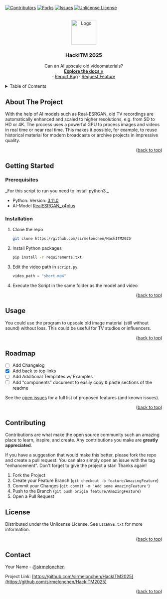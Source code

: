 <!-- Improved compatibility of back to top link: See: https://github.com/sirmelonchen/HackITM2025/pull/73 -->

<a id="readme-top"></a>

<!--
*** Thanks for checking out the Best-README-Template. If you have a suggestion
*** that would make this better, please fork the repo and create a pull request
*** or simply open an issue with the tag "enhancement".
*** Don't forget to give the project a star!
*** Thanks again! Now go create something AMAZING! :D
-->

<!-- PROJECT SHIELDS -->
<!--
*** I'm using markdown "reference style" links for readability.
*** Reference links are enclosed in brackets [ ] instead of parentheses ( ).
*** See the bottom of this document for the declaration of the reference variables
*** for contributors-url, forks-url, etc. This is an optional, concise syntax you may use.
*** https://www.markdownguide.org/basic-syntax/#reference-style-links
-->

[![Contributors][contributors-shield]][contributors-url]
[![Forks][forks-shield]][forks-url]
[![Issues][issues-shield]][issues-url]
[![Unlicense License][license-shield]][license-url]

<!-- PROJECT LOGO -->
<br />
<div align="center">
  <a href="https://github.com/sirmelonchen/HackITM2025">
    <img src="images/logo.png" alt="Logo" width="80" height="80">
  </a>

  <h3 align="center">HackITM 2025</h3>

  <p align="center">
    Can an AI upscale old videomaterials?
    <br />
    <a href="https://github.com/sirmelonchen/HackITM2025/"><strong>Explore the docs »</strong></a>
    <br />
    &middot;
    <a href="https://github.com/sirmelonchen/HackITM2025/issues/new?labels=bug&template=bug-report---.md">Report Bug</a>
    &middot;
    <a href="https://github.com/sirmelonchen/HackITM2025/issues/new?labels=enhancement&template=feature-request---.md">Request Feature</a>
  </p>
</div>

<!-- TABLE OF CONTENTS -->
<details>
  <summary>Table of Contents</summary>
  <ol>
    <li>
      <a href="#about-the-project">About The Project</a>
      <ul>
        <li><a href="#built-with">Built With</a></li>
      </ul>
    </li>
    <li>
      <a href="#getting-started">Getting Started</a>
      <ul>
        <li><a href="#prerequisites">Prerequisites</a></li>
        <li><a href="#installation">Installation</a></li>
      </ul>
    </li>
    <li><a href="#usage">Usage</a></li>
    <li><a href="#roadmap">Roadmap</a></li>
    <li><a href="#contributing">Contributing</a></li>
    <li><a href="#license">License</a></li>
    <li><a href="#contact">Contact</a></li>
    <li><a href="#acknowledgments">Acknowledgments</a></li>
  </ol>
</details>

<!-- ABOUT THE PROJECT -->

## About The Project

With the help of AI models such as Real-ESRGAN, old TV recordings are automatically enhanced and scaled to higher resolutions, e.g. from SD to HD or 4K. The process uses a powerful GPU to process images and videos in real time or near real time. This makes it possible, for example, to reuse historical material for modern broadcasts or archive projects in impressive quality.

<p align="right">(<a href="#readme-top">back to top</a>)</p>

<!-- GETTING STARTED -->

## Getting Started

### Prerequisites

\_For this script to run you need to install python3.\_

- Python:
  Version: [3.11.0](https://www.python.org/downloads/release/python-3110/)
- AI-Model
  [RealESRGAN_x4plus](https://github.com/El-Srogey/REAL-ESRGAN/blob/main/RealESRGAN_x4plus.pth)

### Installation

1. Clone the repo

   ```sh
   git clone https://github.com/sirmelonchen/HackITM2025
   ```

2. Install Python packages

   ```sh
   pip install -r requirements.txt
   ```

3. Edit the video path in `script.py`

   ```py
   video_path = "short.mp4"
   ```

4. Execute the Script in the same folder as the model and video

<p align="right">(<a href="#readme-top">back to top</a>)</p>

<!-- USAGE EXAMPLES -->

## Usage

You could use the program to upscale old image material (still without sound) without loss. This could be useful for TV studios or influencers.

<p align="right">(<a href="#readme-top">back to top</a>)</p>

<!-- ROADMAP -->

## Roadmap

- [ ] Add Changelog
- [x] Add back to top links
- [ ] Add Additional Templates w/ Examples
- [ ] Add "components" document to easily copy & paste sections of the readme

See the [open issues](https://github.com/sirmelonchen/HackITM2025/issues) for a full list of proposed features (and known issues).

<p align="right">(<a href="#readme-top">back to top</a>)</p>

<!-- CONTRIBUTING -->

## Contributing

Contributions are what make the open source community such an amazing place to learn, inspire, and create. Any contributions you make are **greatly appreciated**.

If you have a suggestion that would make this better, please fork the repo and create a pull request. You can also simply open an issue with the tag "enhancement".
Don't forget to give the project a star! Thanks again!

1. Fork the Project
2. Create your Feature Branch (`git checkout -b feature/AmazingFeature`)
3. Commit your Changes (`git commit -m 'Add some AmazingFeature'`)
4. Push to the Branch (`git push origin feature/AmazingFeature`)
5. Open a Pull Request

<!-- LICENSE -->

## License

Distributed under the Unlicense License. See `LICENSE.txt` for more information.

<p align="right">(<a href="#readme-top">back to top</a>)</p>

<!-- CONTACT -->

## Contact

Your Name - [@sirmelonchen](https://github.com/sirmelonchen)

Project Link: [https://github.com/sirmelonchen/HackITM2025](https://github.com/sirmelonchen/HackITM2025)

<p align="right">(<a href="#readme-top">back to top</a>)</p>

<!-- MARKDOWN LINKS & IMAGES -->
<!-- https://www.markdownguide.org/basic-syntax/#reference-style-links -->

[contributors-shield]: https://img.shields.io/github/contributors/sirmelonchen/HackITM2025.svg?style=for-the-badge
[contributors-url]: https://github.com/sirmelonchen/HackITM2025/graphs/contributors
[forks-shield]: https://img.shields.io/github/forks/sirmelonchen/HackITM2025.svg?style=for-the-badge
[forks-url]: https://github.com/sirmelonchen/HackITM2025/network/members
[stars-shield]: https://img.shields.io/github/stars/sirmelonchen/HackITM2025.svg?style=for-the-badge
[stars-url]: https://github.com/sirmelonchen/HackITM2025/stargazers
[issues-shield]: https://img.shields.io/github/issues/sirmelonchen/HackITM2025.svg?style=for-the-badge
[issues-url]: https://github.com/sirmelonchen/HackITM2025/issues
[license-shield]: https://img.shields.io/github/license/sirmelonchen/HackITM2025.svg?style=for-the-badge
[license-url]: https://github.com/sirmelonchen/HackITM2025/blob/master/LICENSE
[linkedin-shield]: https://img.shields.io/badge/-LinkedIn-black.svg?style=for-the-badge&logo=linkedin&colorB=555
[linkedin-url]: https://linkedin.com/in/othneildrew
[product-screenshot]: images/screenshot.png
[Next.js]: https://img.shields.io/badge/next.js-000000?style=for-the-badge&logo=nextdotjs&logoColor=white
[Next-url]: https://nextjs.org/
[React.js]: https://img.shields.io/badge/React-20232A?style=for-the-badge&logo=react&logoColor=61DAFB
[React-url]: https://reactjs.org/
[Vue.js]: https://img.shields.io/badge/Vue.js-35495E?style=for-the-badge&logo=vuedotjs&logoColor=4FC08D
[Vue-url]: https://vuejs.org/
[Angular.io]: https://img.shields.io/badge/Angular-DD0031?style=for-the-badge&logo=angular&logoColor=white
[Angular-url]: https://angular.io/
[Svelte.dev]: https://img.shields.io/badge/Svelte-4A4A55?style=for-the-badge&logo=svelte&logoColor=FF3E00
[Svelte-url]: https://svelte.dev/
[Laravel.com]: https://img.shields.io/badge/Laravel-FF2D20?style=for-the-badge&logo=laravel&logoColor=white
[Laravel-url]: https://laravel.com
[Bootstrap.com]: https://img.shields.io/badge/Bootstrap-563D7C?style=for-the-badge&logo=bootstrap&logoColor=white
[Bootstrap-url]: https://getbootstrap.com
[JQuery.com]: https://img.shields.io/badge/jQuery-0769AD?style=for-the-badge&logo=jquery&logoColor=white
[JQuery-url]: https://jquery.com
